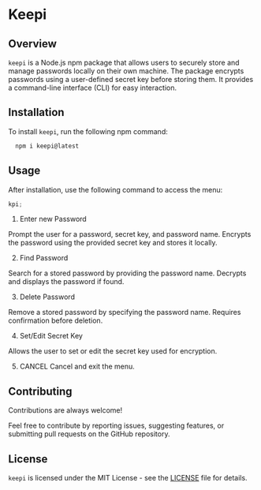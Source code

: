 # Keepi

## Overview

`keepi` is a Node.js npm package that allows users to securely store and manage passwords locally on their own machine. The package encrypts passwords using a user-defined secret key before storing them. It provides a command-line interface (CLI) for easy interaction.

## Installation

To install `keepi`, run the following npm command:

```bash
  npm i keepi@latest
```

## Usage

After installation, use the following command to access the menu:

```javascript
kpi;
```

1. Enter new Password

Prompt the user for a password, secret key, and password name.
Encrypts the password using the provided secret key and stores it locally.

2. Find Password

Search for a stored password by providing the password name.
Decrypts and displays the password if found.

3. Delete Password

Remove a stored password by specifying the password name.
Requires confirmation before deletion.

4. Set/Edit Secret Key

Allows the user to set or edit the secret key used for encryption.

5. CANCEL
   Cancel and exit the menu.

## Contributing

Contributions are always welcome!

Feel free to contribute by reporting issues, suggesting features, or submitting pull requests on the GitHub repository.

## License

`keepi` is licensed under the MIT License - see the [LICENSE](https://github.com/Axiean/keepi/blob/main/LICENCE) file for details.
